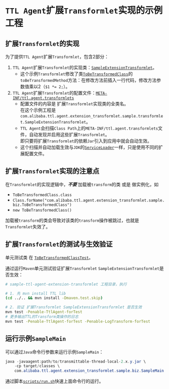 # `TTL Agent`扩展`Transformlet`实现的示例工程

## 扩展`Transformlet`的实现

为了提供`TTL Agent`扩展`Transformlet`，包含2部分：

1. `TTL Agent`扩展`Transformlet`的实现类：[`SampleExtensionTransformlet`](src/main/java/com/alibaba/ttl/agent/extension_transformlet/sample/transformlet/SampleExtensionTransformlet.java)。
    - 这个示例`Transformlet`修改了类[`ToBeTransformedClass`](src/main/java/com/alibaba/ttl/agent/extension_transformlet/sample/biz/ToBeTransformedClass.java)的`toBeTransformedMethod`方法：在修改方法前插入一行代码，修改方法参数值乘以2（`$1 *= 2;`）。
1. `TTL Agent`扩展`Transformlet`的配置文件：[`META-INF/ttl.agent.transformlets`](src/main/resources/META-INF/ttl.agent.transformlets)
    - 配置文件的内容是 扩展`Transformlet`实现类的全类名。  
      在这个示例工程是`com.alibaba.ttl.agent.extension_transformlet.sample.transformlet.SampleExtensionTransformlet`。
    - `TTL Agent`会扫描`Class Path`上的`META-INF/ttl.agent.transformlets`文件，自动发现并启用这些扩展`Transformlet`。  
      即只要将扩展`Transformlet`的依赖`Jar`引入到应用中就会自动生效。
    - 这个扫描并自动加载生效与`JDK`的[`ServiceLoader`](https://docs.oracle.com/en/java/javase/11/docs/api/java.base/java/util/ServiceLoader.html)一样，只是使用不同的扩展配置文件。

## 扩展`Transformlet`实现的注意点

在`Transformlet`的实现逻辑中，**_不要_** 加载被`transform`的类 或是 做实例化，如

- `ToBeTransformedClass.class`
- `Class.forName("com.alibaba.ttl.agent.extension_transformlet.sample.biz.ToBeTransformedClass")`
- `new ToBeTransformedClass()`

加载被`transform`的类会导致对该类的`transform`操作被跳过，也就是`Transformlet`失效了。

## 扩展`Transformlet`的测试与生效验证

单元测试类 在 [`ToBeTransformedClassTest`](src/test/java/com/alibaba/ttl/agent/extension_transformlet/sample/biz/ToBeTransformedClassTest.java)。

通过运行`Maven`单元测试验证扩展`Transformlet` `SampleExtensionTransformlet`是否生效：


```bash
# sample-ttl-agent-extension-transformlet 工程目录，执行

# 1. 先 mvn install TTL lib
(cd ../.. && mvn install -Dmaven.test.skip)

# 2. 验证 扩展Transformlet SampleExtensionTransformlet 是否生效
mvn test -Penable-TtlAgent-forTest
# 更多输出TTL的Transform类操作的日志
mvn test -Penable-TtlAgent-forTest -Penable-LogTransform-forTest
```

## 运行示例`SampleMain`

可以通过`Java`命令行参数来运行示例`SampleMain`：

```java
java -javaagent:path/to/transmittable-thread-local-2.x.y.jar \
    -cp target/classes \
    com.alibaba.ttl.agent.extension_transformlet.sample.biz.SampleMain
```

通过脚本[`scripts/run.sh`](scripts/run.sh)快速上面命令行的运行。
